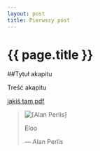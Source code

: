 ```yaml
---
layout: post
title: Pierwszy post
---
```


# {{ page.title }}


##Tytuł akapitu

Treść akapitu


<a href="jakistam.pdf">jakiś tam pdf</a>

<blockquote>
<img src="../../../../images/alan-perlis.gif" alt="[Alan Perlis]" />
<p>
 Eloo
</p>
<p class="author">— Alan Perlis</p>
</blockquote>
